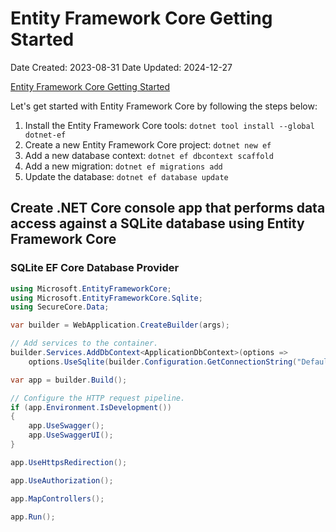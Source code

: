 # Entity Framework Core Getting Started

Date Created: 2023-08-31
Date Updated: 2024-12-27

[Entity Framework Core Getting Started](https://docs.microsoft.com/en-us/ef/core/get-started/)

Let's get started with Entity Framework Core by following the steps below:

1. Install the Entity Framework Core tools: `dotnet tool install --global dotnet-ef`
2. Create a new Entity Framework Core project: `dotnet new ef`
3. Add a new database context: `dotnet ef dbcontext scaffold`
4. Add a new migration: `dotnet ef migrations add`
5. Update the database: `dotnet ef database update`

## Create  .NET Core console app that performs data access against a SQLite database using Entity Framework Core

### SQLite EF Core Database Provider

```csharp
using Microsoft.EntityFrameworkCore;
using Microsoft.EntityFrameworkCore.Sqlite;
using SecureCore.Data;

var builder = WebApplication.CreateBuilder(args);

// Add services to the container.
builder.Services.AddDbContext<ApplicationDbContext>(options =>
    options.UseSqlite(builder.Configuration.GetConnectionString("DefaultConnection")));

var app = builder.Build();

// Configure the HTTP request pipeline.
if (app.Environment.IsDevelopment())
{
    app.UseSwagger();
    app.UseSwaggerUI();
}

app.UseHttpsRedirection();

app.UseAuthorization();

app.MapControllers();

app.Run();
```

